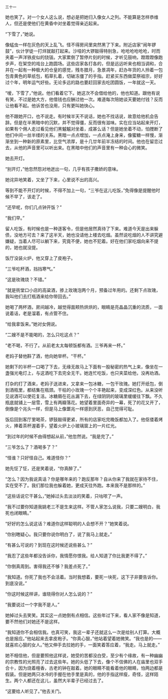     三十一 

   她也笑了。对一个女人这么说，想必是把她归入像女人之列。不能算是怎样恭维人，但还是使他们在黄昏中对坐着觉得亲近起来。

   “下雪了，”她说。

   像蜢虫一样在灰色的天上乱飞。怪不得房间里突然黑了下来。附近店家“闹年锣鼓”，伙计学徒一打烊就敲打起来。沙哑的大锣敲得特别急，呛呛呛呛呛呛，时而夹着一声洋铁皮似的铙钹。大家累倒了暂停片刻的时候，才听见鼓响，蹬蹬蹬像跑步声，在架空的戏台上跑圆场。这些店家各打各的，但是远远听来也相当调和，合并在一起有一种极大的仓皇的感觉，残冬腊月，急景凋年，赶办年货的人拎着一包包青黄色的草纸包，稻草扎着，切破冻僵了的手指。赶紧买东西做菜祭祖宗，好好过个年，明年运气好些。无论多远的路也要赶回家去吃团圆饭，一年就这一天。

   “嗳，下雪了，”他说。他们看着它下。她这次不会借给他的，他也知道。跟他有说有笑，不过是她大方，他借钱也应酬过他一次。难道每次陪她谈天要她付钱？反而让他看不起。他诉苦也没用，只有更叫她快心。

   他不跟她开口，也不说走。有时候半天不说话，她也不找话说，故意给他机会告辞。但是在半黑暗中的沉默，并不觉得僵，反而很有滋味。实在应当站起来开灯，如果有个佣人走过看见他们黑魆魆对坐着，成甚么话？但是她坐着不动，怕搅断了他们中间一丝半缕的关系。黑暗一点点增加，一点点淹上身来，像蜜糖一样慢，渐渐坐到一种新的原素里，比空气浓厚，是十几廿年前半冻结的时间。他也在留恋过去，从他的声音里可以听出来。在黑暗中他们的声音里有一种会心的微笑。

   她去开灯。

   “别开灯，”他忽然怨对地迸出一句，几乎有孩子撒娇的意味。

   她诧异地笑着，又坐了下来，心里说不出的高兴。

   等到不能不开灯的时候，不得不加上一句，“三爷在这儿吃饭，”免得像是提醒他时候不早了，该走了。

   “还早呢，你们几点钟开饭？”

   “我们早。”

   留人吃饭，有时候也是一种逐客令，但是他居然真待了下来。难道今天是出来躲债，没地方可去？来了这半天，她也没请他上楼去吃烟。虽然说吃烟的人不讲究避嫌疑，当着人尽可以躺下来，究竟不便，她也不犯着。好在他们家吃烟向来不提的，她也就没提。

   饭厅没装火炉，他又穿上了皮袍子。

   “三爷吃杯酒，挡挡寒气。”

   “这是玫瑰烧？不错。”

   “就是衖堂口小店的高粱酒，掺上玫瑰泡两个月，预备过年用的。还剩下点玫瑰，我叫他们去打瓶酒来给你带回去。”

   她喝了两杯酒，房间越冷，越觉得面颊热烘烘的，眼睛是亮晶晶沉重的流质，一面说着话，老是溜着，有点管不住。

   “给我拿饭来。”她对女佣说。

   “二嫂不是不能喝的，怎么只吃这点？”

   “老不喝，不行了。从前老太太每顿饭都有酒。三爷再来一杯。”

   老妈子替他斟了酒，他向她举杯。“干杯。”

   她剩下的半杯一口喝了下去，无缘无故马上下面有一股秘密的热气上来，像坐在一盏强光电灯上，与这酒吃下去完全无干。她连忙吃饭，也只夹菜给他，没再劝酒。

   打杂的打了酒来，老妈子送进来，又拿来一包冰糖，一包干玫瑰。她打开纸包，倒到酒瓶里，都结集在瓶颈。干枯的小玫瑰一个个丰艳起来，变成深红色。从来没听见说酒可以使花复活。冰糖屑在花丛漏下去，在绿阴阴的玻璃里缓缓往下飘。不久瓶底就铺上一层雪，雪上有两瓣落花。她望着里面奇异的一幕，死了的花又开了，倒像是个兆头一样，但是马上像噩兆一样感到厌恶，自己觉得可耻。

   饭后回到客厅里喝茶，锣鼓敲得更紧，所有的店家吃完晚饭都加入了。他伛偻着烤火，捧着茶杯渥着手，望着火炉上小玻璃窗上的一片红光。

   “到过年的时候不由得想起从前，”他忽然说。“我是完了。”

   “三爷怎么了？酒喝多了？”

   “怪谁？只好怪自己。难道怪你？”

   她先怔了怔，还是笑着说，“你真醉了。”

   “怎么？因为我说真话？你是哪年来的？跑反那年？自从你来了我就在家待不住，实在受不了。我们那位我也躲着她，更成天往外跑。本来我不是那样的。”

   “这些话说它干甚么，”她掉过头去淡淡的笑着，只咕哝了一声。

   “我不过要你知道我姚老三不是生来这样。不管人家怎么说我，只要二嫂明白，我死也闭眼睛。”

   “好好的怎么说这话？难道你这样聪明的人会想不开？”她笑着说。

   “你别瞎疑心。我只要你说你明白了，说了我马上就走。”

   “有甚么可说的？到现在这时候还说些甚么？”

   “我忍了这些年都没告诉你，我情愿你恨我。给人知道了你比我更不得了。”

   “你倒真周到。害得我还不够？我差点死了。”

   “我知道。你死了我也不会活着。当时我想着，要死一块死，这下子非要告诉你。到底没说。”

   “你这时候这样讲，谁晓得你对人怎么说的？”

   “我要说过一个字我不是人。”

   她掉过头去笑笑。其实这一点她倒有点相信。这些年过下来，看人家不像是知道，要不然他们对她还不是这样。

   “我知道你不会相信我。也真可笑，我这一辈子还就这么一次是给别人打算。大概也是报应。”他站起来去拿皮袍子。“你真心狠，”他站着望着她微笑。“我也是的——就喜欢心狠的女人。”他又伸手去拉她的手，一面笑着答应着，“我走。马上就走。”

   她不相信他，但是要照他这样说，她受的苦都没白受，至少有个缘故，有一种幽幽的宗教性的光照亮了过去这些年。她的头低了下去，像个不信佛的人在庙里也双手合十，因为烧着檀香，古老的钟在敲着。她的眼睛不能看着他的眼睛，怕两边都是假装。但是她两只冰冷的手握在他手里是真的，他的手指这样瘦，奇怪，这样陌生。两个人都还在这儿，虽然大半辈子已经过去了。

   “这要给人听见了。”他去关门。

